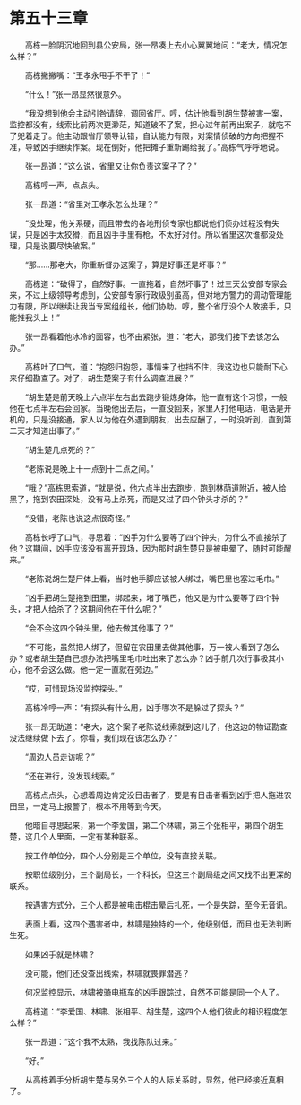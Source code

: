#	第五十三章

　　高栋一脸阴沉地回到县公安局，张一昂凑上去小心翼翼地问：“老大，情况怎么样？”

　　高栋撇撇嘴：“王孝永甩手不干了！”

　　“什么！”张一昂显然很意外。

　　“我没想到他会主动引咎请辞，调回省厅。哼，估计他看到胡生楚被害一案，监控都没有，线索比前两次更渺茫，知道破不了案，担心过年前再出案子，就吃不了兜着走了。他主动跟省厅领导认错，自认能力有限，对案情侦破的方向把握不准，导致凶手继续作案。现在倒好，他把摊子重新踢给我了。”高栋气呼呼地说。

　　张一昂道：“这么说，省里又让你负责这案子了？”

　　高栋哼一声，点点头。

　　张一昂道：“省里对王孝永怎么处理？”

　　“没处理，他关系硬，而且带去的各地刑侦专家也都说他们侦办过程没有失误，只是凶手太狡猾，而且凶手手里有枪，不太好对付。所以省里这次谁都没处理，只是说要尽快破案。”

　　“那……那老大，你重新督办这案子，算是好事还是坏事？”

　　高栋道：“破得了，自然好事。一直拖着，自然坏事了！过三天公安部专家会来，不过上级领导考虑到，公安部专家行政级别虽高，但对地方警力的调动管理能力有限，所以继续让我当专案组组长，他们协助。哼，整个省厅没个人敢接手，只能推我头上！”

　　张一昂看着他冰冷的面容，也不由紧张，道：“老大，那我们接下去该怎么办。”

　　高栋吐了口气，道：“抱怨归抱怨，事情来了也挡不住，我这边也只能耐下心来仔细勘查了。对了，胡生楚案子有什么调查进展？”

　　“胡生楚是前天晚上六点半左右出去跑步锻炼身体，他一直有这个习惯，一般他在七点半左右会回家。当晚他出去后，一直没回来，家里人打他电话，电话是开机的，只是没接通，家人以为他在外遇到朋友，出去应酬了，一时没听到，直到第二天才知道出事了。”

　　“胡生楚几点死的？”

　　“老陈说是晚上十一点到十二点之间。”

　　“哦？”高栋思索道，“就是说，他六点半出去跑步，跑到林荫道附近，被人给黑了，拖到农田深处，没有马上杀死，而是又过了四个钟头才杀的？”

　　“没错，老陈也说这点很奇怪。”

　　高栋长呼了口气，寻思着：“凶手为什么要等了四个钟头，为什么不直接杀了他？这期间，凶手应该没有离开现场，因为那时胡生楚只是被电晕了，随时可能醒来。”

　　“老陈说胡生楚尸体上看，当时他手脚应该被人绑过，嘴巴里也塞过毛巾。”

　　“凶手把胡生楚拖到田里，绑起来，堵了嘴巴，他又是为什么要等了四个钟头，才把人给杀了？这期间他在干什么呢？”

　　“会不会这四个钟头里，他去做其他事了？”

　　“不可能，虽然把人绑了，但留在农田里去做其他事，万一被人看到了怎么办？或者胡生楚自己想办法把嘴里毛巾吐出来了怎么办？凶手前几次行事极其小心，他不会这么做。他一定一直就在旁边。”

　　“哎，可惜现场没监控探头。”

　　高栋冷哼一声：“有探头有什么用，凶手哪次不是躲过了探头？”

　　张一昂无助道：“老大，这个案子老陈说线索就到这儿了，他这边的物证勘查没法继续做下去了。你看，我们现在该怎么办？”

　　“周边人员走访呢？”

　　“还在进行，没发现线索。”

　　高栋点点头，心想着周边肯定没目击者了，要是有目击者看到凶手把人拖进农田里，一定马上报警了，根本不用等到今天。

　　他暗自寻思起来，第一个李爱国，第二个林啸，第三个张相平，第四个胡生楚，这几个人里面，一定有某种联系。

　　按工作单位分，四个人分别是三个单位，没有直接关联。

　　按职位级别分，三个副局长，一个科长，但这三个副局级之间又找不出更深的联系。

　　按遇害方式分，三个人都是被电击棍击晕后扎死，一个是失踪，至今无音讯。

　　表面上看，这四个遇害者中，林啸是独特的一个，他级别低，而且也无法判断生死。

　　如果凶手就是林啸？

　　没可能，他们还没查出线索，林啸就畏罪潜逃？

　　何况监控显示，林啸被骑电瓶车的凶手跟踪过，自然不可能是同一个人了。

　　高栋道：“李爱国、林啸、张相平、胡生楚，这四个人他们彼此的相识程度怎么样？”

　　张一昂道：“这个我不太熟，我找陈队过来。”

　　“好。”

　　从高栋着手分析胡生楚与另外三个人的人际关系时，显然，他已经接近真相了。

